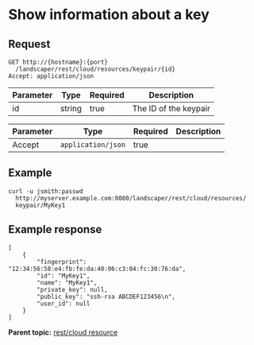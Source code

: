 # Show information about a key

## Request

```
GET http://{hostname}:{port}
  /landscaper/rest/cloud/resources/keypair/{id}
Accept: application/json

```

|Parameter|Type|Required|Description|
|---------|----|--------|-----------|
|id|string|true|The ID of the keypair|

|Parameter|Type|Required|Description|
|---------|----|--------|-----------|
|Accept|`application/json`|true| |

## Example

```
curl -u jsmith:passwd 
  http://myserver.example.com:8080/landscaper/rest/cloud/resources/
  keypair/MyKey1
```

## Example response

```
[
    {
        "fingerprint": "12:34:56:58:e4:fb:fe:da:40:06:c3:04:fc:30:76:da",
        "id": "MyKey1",
        "name": "MyKey1",
        "private_key": null,
        "public_key": "ssh-rsa ABCDEF123456\n",
        "user_id": null
    }
]
```

**Parent topic:** [rest/cloud resource](../../com.edt.api.doc/topics/rest_cloud.md)

